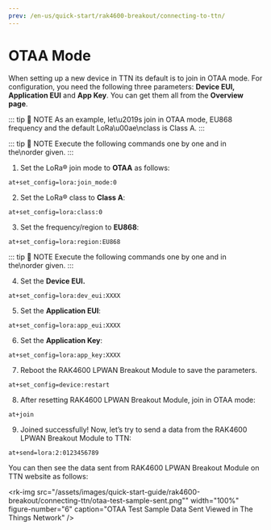 ```yaml
---
prev: /en-us/quick-start/rak4600-breakout/connecting-to-ttn/
---
```


# OTAA Mode

When setting up a new device in TTN its default is to join in OTAA mode. For configuration, you need the following three parameters: **Device EUI, Application EUI** and **App Key**. You can get them all from the **Overview page**.

<rk-img
  src="/assets/images/quick-start-guide/rak4600-breakout/connecting-ttn/otaa-device-overview.png"
  width="100%"
  figure-number="1"
  caption="Device Overview Parameters"
/>

::: tip 📝 NOTE
As an example, let\u2019s join in OTAA mode, EU868 frequency and the default LoRa\u00ae\nclass is Class A.
:::

::: tip 📝 NOTE
Execute the following commands one by one and in the\norder given.
:::


1. Set the LoRa® join mode to
**OTAA** as follows:

```
at+set_config=lora:join_mode:0
```

2. Set the LoRa® class to **Class A**:

```
at+set_config=lora:class:0
```

3. Set the frequency/region to **EU868**:

```
at+set_config=lora:region:EU868
```

<rk-img
  src="/assets/images/quick-start-guide/rak4600-breakout/connecting-ttn/at-command-join.png"
  width="50%"
  figure-number="2"
  caption="AT Command for OTAA Join Mode, Class and Region"
/>

::: tip 📝 NOTE
Execute the following commands one by one and in the\norder given.
:::


4. Set the **Device EUI.**

```
at+set_config=lora:dev_eui:XXXX
```


5. Set the **Application EUI**:

```
at+set_config=lora:app_eui:XXXX
```


6. Set the **Application Key**:


```
at+set_config=lora:app_key:XXXX
```

<rk-img
  src="/assets/images/quick-start-guide/rak4600-breakout/connecting-ttn/at-command-otaa-device-eui.png"
  width="50%"
  figure-number="3"
  caption="AT Command for OTAA Device EUI, Application EUI and Application Key"
/>


7. Reboot the RAK4600 LPWAN Breakout Module to save the parameters.


```
at+set_config=device:restart
```


8. After resetting RAK4600 LPWAN Breakout Module, join in OTAA mode:


```
at+join
```

<rk-img
  src="/assets/images/quick-start-guide/rak4600-breakout/connecting-ttn/at-command-otaa-serial-port.png"
  width="50%"
  figure-number="4"
  caption="AT Command for OTAA LoRa® Join via RAK Serial Port Tool"
/>


9. Joined successfully! Now, let’s try to send a data from the  RAK4600 LPWAN Breakout Module to TTN:

```
at+send=lora:2:0123456789
```
<rk-img
  src="/assets/images/quick-start-guide/rak4600-breakout/connecting-ttn/otaa-test-sample-data.png"
  width="50%"
  figure-number="5"
  caption="OTAA Test Sample Data Sent via RAK Serial Port Tool"
/>


You can then see the data sent from  RAK4600 LPWAN Breakout Module on TTN website as follows:


<rk-img
  src="/assets/images/quick-start-guide/rak4600-breakout/connecting-ttn/otaa-test-sample-sent.png""
  width="100%"
  figure-number="6"
  caption="OTAA Test Sample Data Sent Viewed in The Things Network"
/>

